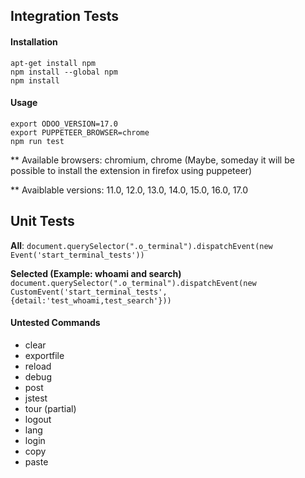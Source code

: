 ## Integration Tests

#### Installation

```
apt-get install npm
npm install --global npm
npm install
```

#### Usage

```
export ODOO_VERSION=17.0
export PUPPETEER_BROWSER=chrome
npm run test
```

\*\* Available browsers: chromium, chrome (Maybe, someday it will be possible to install the extension in firefox using
puppeteer)

\*\* Avaiblable versions: 11.0, 12.0, 13.0, 14.0, 15.0, 16.0, 17.0

## Unit Tests

**All**: `document.querySelector(".o_terminal").dispatchEvent(new Event('start_terminal_tests'))`

**Selected (Example: whoami and search)**
`document.querySelector(".o_terminal").dispatchEvent(new CustomEvent('start_terminal_tests', {detail:'test_whoami,test_search'}))`

#### Untested Commands

- clear
- exportfile
- reload
- debug
- post
- jstest
- tour (partial)
- logout
- lang
- login
- copy
- paste
